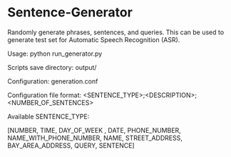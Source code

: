 Sentence-Generator
==================

Randomly generate phrases, sentences, and queries. This can be used to generate test set for Automatic Speech Recognition (ASR).

Usage: python run_generator.py <num-of-scripts-to-generate>

Scripts save directory: output/

Configuration: generation.conf

Configuration file format: \<SENTENCE_TYPE\>;\<DESCRIPTION\>;\<NUMBER_OF_SENTENCES\>

Available SENTENCE_TYPE:

[NUMBER, TIME, DAY_OF_WEEK , DATE, PHONE_NUMBER, NAME_WITH_PHONE_NUMBER, NAME, STREET_ADDRESS, BAY_AREA_ADDRESS, QUERY, SENTENCE]
